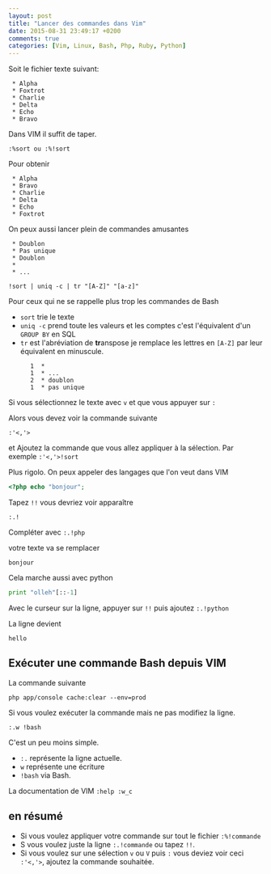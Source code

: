 ```yaml
---
layout: post
title: "Lancer des commandes dans Vim"
date: 2015-08-31 23:49:17 +0200
comments: true
categories: [Vim, Linux, Bash, Php, Ruby, Python] 
---
```


Soit le fichier texte suivant:

``` 
 * Alpha
 * Foxtrot
 * Charlie
 * Delta
 * Echo 
 * Bravo
```

Dans VIM il suffit de taper.

``` 
:%sort ou :%!sort
```

Pour obtenir
```
 * Alpha
 * Bravo
 * Charlie
 * Delta
 * Echo 
 * Foxtrot
```
<!--more-->

On peux aussi lancer plein de commandes amusantes

```
 * Doublon
 * Pas unique
 * Doublon
 * 
 * ...
```

```
!sort | uniq -c | tr "[A-Z]" "[a-z]"
```

Pour ceux qui ne se rappelle plus trop les commandes de Bash

 * `sort` trie le texte
 * `uniq -c` prend toute les valeurs et les comptes c'est l'équivalent d'un `GROUP BY` en SQL
 * `tr` est l'abréviation de **tr**anspose je remplace les lettres en `[A-Z]` par leur équivalent en minuscule.

```
      1  * 
      1  * ...
      2  * doublon
      1  * pas unique
```

Si vous sélectionnez le texte avec `v` et que vous appuyer sur `:`

Alors vous devez voir la commande suivante
```
:'<,'>
```
et Ajoutez la commande que vous allez appliquer à la sélection. Par exemple `:'<,'>!sort`

Plus rigolo. On peux appeler des langages que l'on veut dans VIM 

``` php
<?php echo "bonjour";
```

Tapez `!!`
vous devriez voir apparaître
```
:.!
```
Compléter avec `:.!php`

votre texte va se remplacer
```
bonjour
```

Cela marche aussi avec python 

``` python
print "olleh"[::-1]
```

Avec le curseur sur la ligne, appuyer sur `!!` puis ajoutez `:.!python`

La ligne devient

``` 
hello
```

## Exécuter une commande Bash depuis VIM

La commande suivante

```
php app/console cache:clear --env=prod
```

Si vous voulez exécuter la commande mais ne pas modifiez la ligne.

```
:.w !bash
```

C'est un peu moins simple.

 * `:.` représente la ligne actuelle.
 * `w` représente une écriture
 * `!bash` via Bash.

La documentation de VIM `:help :w_c`

## en résumé

 * Si vous voulez appliquer votre commande sur tout le fichier `:%!commande`
 * S vous voulez juste la ligne `:.!commande` ou tapez `!!`.
 * Si vous voulez sur une sélection `v` ou `V` puis `:` vous deviez voir ceci `:'<,'>`, ajoutez la commande souhaitée.
